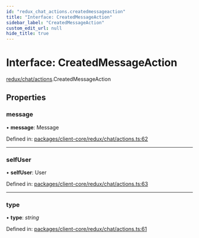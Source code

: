 ```yaml
---
id: "redux_chat_actions.createdmessageaction"
title: "Interface: CreatedMessageAction"
sidebar_label: "CreatedMessageAction"
custom_edit_url: null
hide_title: true
---
```


# Interface: CreatedMessageAction

[redux/chat/actions](../modules/redux_chat_actions.md).CreatedMessageAction

## Properties

### message

• **message**: Message

Defined in: [packages/client-core/redux/chat/actions.ts:62](https://github.com/xr3ngine/xr3ngine/blob/56376a778/packages/client-core/redux/chat/actions.ts#L62)

___

### selfUser

• **selfUser**: User

Defined in: [packages/client-core/redux/chat/actions.ts:63](https://github.com/xr3ngine/xr3ngine/blob/56376a778/packages/client-core/redux/chat/actions.ts#L63)

___

### type

• **type**: *string*

Defined in: [packages/client-core/redux/chat/actions.ts:61](https://github.com/xr3ngine/xr3ngine/blob/56376a778/packages/client-core/redux/chat/actions.ts#L61)
